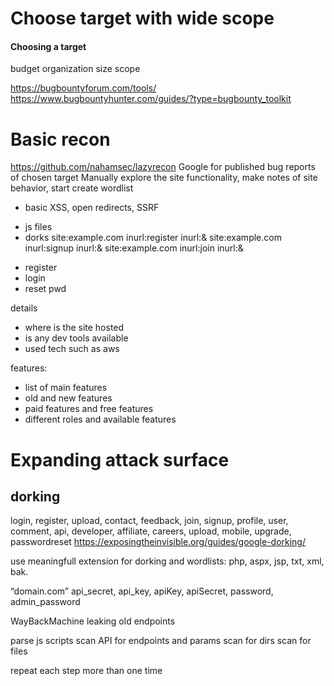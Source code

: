 # Choose target with wide scope
#### Choosing a target
budget
organization size 
scope

https://bugbountyforum.com/tools/
https://www.bugbountyhunter.com/guides/?type=bugbounty_toolkit
# Basic recon
https://github.com/nahamsec/lazyrecon
Google for published bug reports of chosen target
Manually explore the site functionality, make notes of site behavior, start create wordlist

 * basic XSS, open redirects, SSRF
 - js files
 - dorks
site:example.com inurl:register inurl:& site:example.com inurl:signup inurl:&
site:example.com inurl:join inurl:&

* register
* login
* reset pwd

details
* where is the site hosted
* is any dev tools available
* used tech such as aws

features:
* list of main features
* old and new features
* paid features and free features
* different roles and available features
# Expanding attack surface
## dorking

login, register, upload, contact, feedback, join, signup, profile, user, comment, api, developer, affiliate, careers, upload, mobile, upgrade, passwordreset
https://exposingtheinvisible.org/guides/google-dorking/

use meaningfull extension for dorking and wordlists:
php, aspx, jsp, txt, xml, bak. 

“domain.com” api_secret, api_key, apiKey, apiSecret, password,
admin_password 


WayBackMachine leaking old endpoints 

parse js scripts
scan API for endpoints and params
scan for dirs
scan for files

repeat each step more than one time

